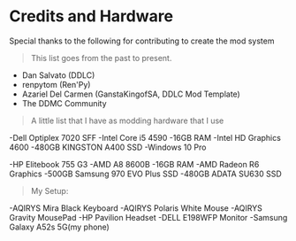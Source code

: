 
# Credits and Hardware
Special thanks to the following for contributing to create the mod system
> This list goes from the past to present.

- Dan Salvato (DDLC)
- renpytom (Ren'Py)
- Azariel Del Carmen (GanstaKingofSA, DDLC Mod Template)
- The DDMC Community

>A little list that I have as modding hardware that I use

-Dell Optiplex 7020 SFF</u>
	   -Intel Core i5 4590
	   -16GB RAM
	   -Intel HD Graphics 4600
	   -480GB KINGSTON A400 SSD
	   -Windows 10 Pro

-HP Elitebook 755 G3
	   -AMD A8 8600B
	   -16GB RAM
	   -AMD Radeon R6 Graphics
	   -500GB Samsung 970 EVO Plus SSD
	   -480GB ADATA SU630 SSD

>My Setup:
>
-AQIRYS Mira Black Keyboard
-AQIRYS Polaris White Mouse
-AQIRYS Gravity MousePad
-HP Pavilion Headset
-DELL E198WFP Monitor
-Samsung Galaxy A52s 5G(my phone)

